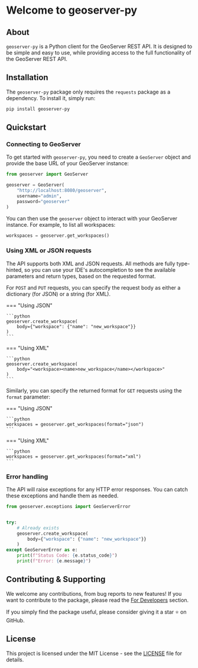 # Welcome to geoserver-py

## About

`geoserver-py` is a Python client for the GeoServer REST API. It is designed to be simple and easy to use, while providing access to the full functionality of the GeoServer REST API.

## Installation

The `geoserver-py` package only requires the `requests` package as a dependency.
To install it, simply run:

```bash
pip install geoserver-py
```

## Quickstart

### Connecting to GeoServer

To get started with `geoserver-py`, you need to create a `GeoServer` object and provide the base URL of your GeoServer instance:

```python
from geoserver import GeoServer

geoserver = GeoServer(
    "http://localhost:8080/geoserver", 
    username="admin", 
    password="geoserver"
)
```

You can then use the `geoserver` object to interact with your GeoServer instance. For example, to list all workspaces:

```python
workspaces = geoserver.get_workspaces()
```

### Using XML or JSON requests

The API supports both XML and JSON requests. All methods are fully type-hinted, so you can use your IDE's autocompletion to see the available parameters and return types, based on the requested format.

For `POST` and `PUT` requests, you can specify the request body as either a dictionary (for JSON) or a string (for XML).

=== "Using JSON"

````
```python
geoserver.create_workspace(
    body={"workspace": {"name": "new_workspace"}}
)
```
````

=== "Using XML"

````
```python
geoserver.create_workspace(
    body="<workspace><name>new_workspace</name></workspace>"
)
```
````

Similarly, you can specify the returned format for `GET` requests using the `format` parameter:

=== "Using JSON"

````
```python
workspaces = geoserver.get_workspaces(format="json")
```
````

=== "Using XML"

````
```python
workspaces = geoserver.get_workspaces(format="xml")
```
````

### Error handling

The API will raise exceptions for any HTTP error responses. You can catch these exceptions and handle them as needed.

```python
from geoserver.exceptions import GeoServerError


try:
    # Already exists
    geoserver.create_workspace( 
        body={"workspace": {"name": "new_workspace"}}
    )
except GeoServerError as e:
    print(f"Status Code: {e.status_code}")
    print(f"Error: {e.message}")
```

## Contributing & Supporting

We welcome any contributions, from bug reports to new features! If you want to contribute to the package, please read the [For Developers](https://github.com/arthurdjn/geoserver-py#-for-developers) section.

If you simply find the package useful, please consider giving it a star ⭐️ on GitHub.

## License

This project is licensed under the MIT License - see the [LICENSE](https://github.com/arthurdjn/geoserver-py/blob/main/LICENSE) file for details.
